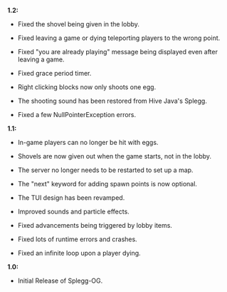 **1.2:**

- Fixed the shovel being given in the lobby.

- Fixed leaving a game or dying teleporting players to the wrong point.

- Fixed "you are already playing" message being displayed even after leaving a game.

- Fixed grace period timer.

- Right clicking blocks now only shoots one egg.

- The shooting sound has been restored from Hive Java's Splegg.

- Fixed a few NullPointerException errors.

**1.1:**

- In-game players can no longer be hit with eggs.

- Shovels are now given out when the game starts, not in the lobby.

- The server no longer needs to be restarted to set up a map.

- The "next" keyword for adding spawn points is now optional.

- The TUI design has been revamped.

- Improved sounds and particle effects.

- Fixed advancements being triggered by lobby items.

- Fixed lots of runtime errors and crashes.

- Fixed an infinite loop upon a player dying.

**1.0:**

- Initial Release of Splegg-OG.